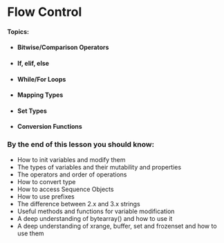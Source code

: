# Flow Control

#### **Topics:**

* #### Bitwise/Comparison Operators
* #### If, elif, else
* #### While/For Loops
* #### Mapping Types
* #### Set Types
* #### Conversion Functions

### By the end of this lesson you should know:

* How to init variables and modify them
* The types of variables and their mutability and properties
* The operators and order of operations
* How to convert type
* How to access Sequence Objects 
* How to use prefixes
* The difference between 2.x and 3.x strings
* Useful methods and functions for variable modification
* A deep understanding of bytearray\(\) and how to use it
* A deep understanding of xrange, buffer, set and frozenset and how to use them



